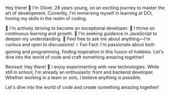 Hey there! 👋
I'm Oliver, 28 years young, on an exciting journey to master the art of development. Currently, I'm immersing myself in learning at DCI, honing my skills in the realm of coding.

🔭 I'm actively striving to become an exceptional developer.
🌱 I thrive on continuous learning and growth.
🤔 I'm seeking guidance in JavaScript to deepen my understanding.
💬 Feel free to ask me about anything—I'm curious and open to discussions!
⚡ Fun Fact: I'm passionate about both gaming and programming, finding inspiration in this fusion of hobbies.
Let's dive into the world of code and craft something amazing together!

Revised:
Hey there! 👋
I enjoy experimenting with new technologies. While still in school, I'm already an enthusiastic front and backend developer. Whether working in a team or solo, I believe anything is possible.

Let's dive into the world of code and create something amazing together!









